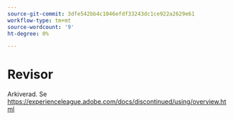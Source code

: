 ```yaml
---
source-git-commit: 3dfe542bb4c1046efdf33243dc1ce922a2629e61
workflow-type: tm+mt
source-wordcount: '9'
ht-degree: 0%

---
```

# Revisor

Arkiverad. Se https://experienceleague.adobe.com/docs/discontinued/using/overview.html